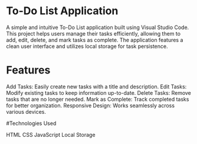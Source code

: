 # To-Do List Application
A simple and intuitive To-Do List application built using Visual Studio Code. This project helps users manage their tasks efficiently, allowing them to add, edit, delete, and mark tasks as complete. The application features a clean user interface and utilizes local storage for task persistence.

# Features

Add Tasks: Easily create new tasks with a title and description.
Edit Tasks: Modify existing tasks to keep information up-to-date.
Delete Tasks: Remove tasks that are no longer needed.
Mark as Complete: Track completed tasks for better organization.
Responsive Design: Works seamlessly across various devices.

#Technologies Used

HTML
CSS
JavaScript
Local Storage
